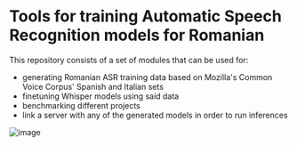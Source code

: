 # Tools for training Automatic Speech Recognition models for Romanian

This repository consists of a set of modules that can be used for:  
 - generating Romanian ASR training data based on Mozilla's Common Voice Corpus' Spanish and Italian sets  
 - finetuning Whisper models using said data  
 - benchmarking different projects  
 - link a server with any of the generated models in order to run inferences
  
  
  
![image](https://github.com/user-attachments/assets/aad11343-4205-495c-b900-74b12664331e)
